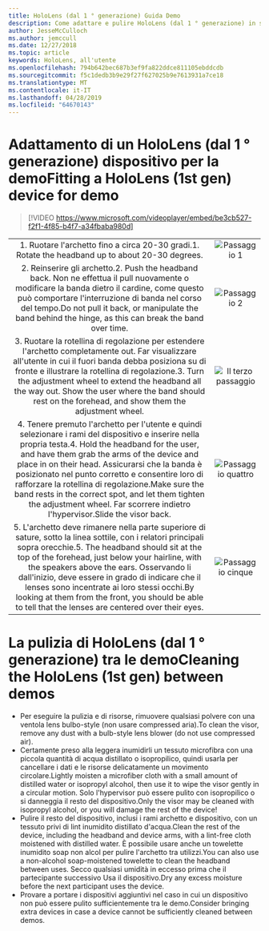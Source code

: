 ```yaml
---
title: HoloLens (dal 1 ° generazione) Guida Demo
description: Come adattare e pulire HoloLens (dal 1 ° generazione) in situazioni di demo
author: JesseMcCulloch
ms.author: jemccull
ms.date: 12/27/2018
ms.topic: article
keywords: HoloLens, all'utente
ms.openlocfilehash: 794b642bec687b3ef9fa822ddce811105ebddcdb
ms.sourcegitcommit: f5c1dedb3b9e29f27f627025b9e7613931a7ce18
ms.translationtype: MT
ms.contentlocale: it-IT
ms.lasthandoff: 04/28/2019
ms.locfileid: "64670143"
---
```

<H1><span data-ttu-id="b5511-104">Adattamento di un HoloLens (dal 1 ° generazione) dispositivo per la demo</span><span class="sxs-lookup"><span data-stu-id="b5511-104">Fitting a HoloLens (1st gen) device for demo</span></span> </H1>

> [!VIDEO https://www.microsoft.com/videoplayer/embed/be3cb527-f2f1-4f85-b4f7-a34fbaba980d]

|     |     |
|:---:|:---:|
|<span data-ttu-id="b5511-105">1. Ruotare l'archetto fino a circa 20-30 gradi.</span><span class="sxs-lookup"><span data-stu-id="b5511-105">1. Rotate the headband up to about 20-30 degrees.</span></span>|![Passaggio 1](images/FitGuideStep1.png)|
|<span data-ttu-id="b5511-107">2. Reinserire gli archetto.</span><span class="sxs-lookup"><span data-stu-id="b5511-107">2. Push the headband back.</span></span> <span data-ttu-id="b5511-108">Non ne effettua il pull nuovamente o modificare la banda dietro il cardine, come questo può comportare l'interruzione di banda nel corso del tempo.</span><span class="sxs-lookup"><span data-stu-id="b5511-108">Do not pull it back, or manipulate the band behind the hinge, as this can break the band over time.</span></span>|![Passaggio 2](images/FitGuideStep2.png)|
|<span data-ttu-id="b5511-110">3. Ruotare la rotellina di regolazione per estendere l'archetto completamente out. Far visualizzare all'utente in cui il fuori banda debba posiziona su di fronte e illustrare la rotellina di regolazione.</span><span class="sxs-lookup"><span data-stu-id="b5511-110">3. Turn the adjustment wheel to extend the headband all the way out. Show the user where the band should rest on the forehead, and show them the adjustment wheel.</span></span>|![Il terzo passaggio](images/FitGuideStep3.png)|
|<span data-ttu-id="b5511-112">4. Tenere premuto l'archetto per l'utente e quindi selezionare i rami del dispositivo e inserire nella propria testa.</span><span class="sxs-lookup"><span data-stu-id="b5511-112">4. Hold the headband for the user, and have them grab the arms of the device and place in on their head.</span></span> <span data-ttu-id="b5511-113">Assicurarsi che la banda è posizionato nel punto corretto e consentire loro di rafforzare la rotellina di regolazione.</span><span class="sxs-lookup"><span data-stu-id="b5511-113">Make sure the band rests in the correct spot, and let them tighten the adjustment wheel.</span></span> <span data-ttu-id="b5511-114">Far scorrere indietro l'hypervisor.</span><span class="sxs-lookup"><span data-stu-id="b5511-114">Slide the visor back.</span></span>|![Passaggio quattro](images/FitGuideStep4.png)|
|<span data-ttu-id="b5511-116">5. L'archetto deve rimanere nella parte superiore di sature, sotto la linea sottile, con i relatori principali sopra orecchie.</span><span class="sxs-lookup"><span data-stu-id="b5511-116">5. The headband should sit at the top of the forehead, just below your hairline, with the speakers above the ears.</span></span> <span data-ttu-id="b5511-117">Osservando li dall'inizio, deve essere in grado di indicare che il lenses sono incentrate ai loro stessi occhi.</span><span class="sxs-lookup"><span data-stu-id="b5511-117">By looking at them from the front, you should be able to tell that the lenses are centered over their eyes.</span></span>|![Passaggio cinque](images/FitGuideSetep5.png)|


<H1><span data-ttu-id="b5511-119">La pulizia di HoloLens (dal 1 ° generazione) tra le demo</span><span class="sxs-lookup"><span data-stu-id="b5511-119">Cleaning the HoloLens (1st gen) between demos</span></span></H1>


- <span data-ttu-id="b5511-120">Per eseguire la pulizia e di risorse, rimuovere qualsiasi polvere con una ventola lens bulbo-style (non usare compressed aria).</span><span class="sxs-lookup"><span data-stu-id="b5511-120">To clean the visor, remove any dust with a bulb-style lens blower (do not use compressed air).</span></span>
- <span data-ttu-id="b5511-121">Certamente preso alla leggera inumidirli un tessuto microfibra con una piccola quantità di acqua distillato o isopropilico, quindi usarla per cancellare i dati e le risorse delicatamente un movimento circolare.</span><span class="sxs-lookup"><span data-stu-id="b5511-121">Lightly moisten a microfiber cloth with a small amount of distilled water or isopropyl alcohol, then use it to wipe the visor gently in a circular motion.</span></span> <span data-ttu-id="b5511-122">Solo l'hypervisor può essere pulito con isopropilico o si danneggia il resto del dispositivo.</span><span class="sxs-lookup"><span data-stu-id="b5511-122">Only the visor may be cleaned with isopropyl alcohol, or you will damage the rest of the device!</span></span>
- <span data-ttu-id="b5511-123">Pulire il resto del dispositivo, inclusi i rami archetto e dispositivo, con un tessuto privi di lint inumidito distillato d'acqua.</span><span class="sxs-lookup"><span data-stu-id="b5511-123">Clean the rest of the device, including the headband and device arms, with a lint-free cloth moistened with distilled water.</span></span> <span data-ttu-id="b5511-124">È possibile usare anche un towelette inumidito soap non alcol per pulire l'archetto tra utilizzi.</span><span class="sxs-lookup"><span data-stu-id="b5511-124">You can also use a non-alcohol soap-moistened towelette to clean the headband between uses.</span></span> <span data-ttu-id="b5511-125">Secco qualsiasi umidità in eccesso prima che il partecipante successivo Usa il dispositivo.</span><span class="sxs-lookup"><span data-stu-id="b5511-125">Dry any excess moisture before the next participant uses the device.</span></span>
- <span data-ttu-id="b5511-126">Provare a portare i dispositivi aggiuntivi nel caso in cui un dispositivo non può essere pulito sufficientemente tra le demo.</span><span class="sxs-lookup"><span data-stu-id="b5511-126">Consider bringing extra devices in case a device cannot be sufficiently cleaned between demos.</span></span>
